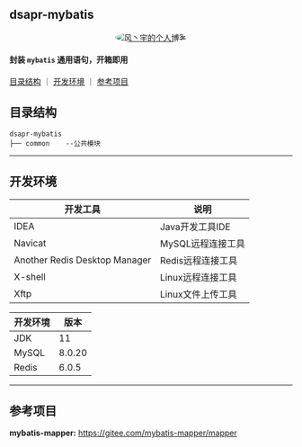 ## dsapr-mybatis

<p align=center>
  <a href="https://www.talkxj.com">
    <img src="https://static.talkxj.com/articles/4a8ca439f6a4cce8316f9a885c632cee.jpg" alt="风丶宇的个人博客" style="border-radius: 50%">
  </a>
</p>

#### 封装 `mybatis` 通用语句，开箱即用

[目录结构](#目录结构) ｜ [开发环境](#开发环境) ｜ [参考项目](#参考项目)

## 目录结构

```
dsapr-mybatis
├── common    --公共模块
```

--------------------------------
## 开发环境

|开发工具|说明|
|-|-|
|IDEA|Java开发工具IDE|
|Navicat|MySQL远程连接工具|
|Another Redis Desktop Manager|Redis远程连接工具|
|X-shell|Linux远程连接工具|
|Xftp|Linux文件上传工具|

|开发环境|版本|
|-|-|
|JDK|11|
|MySQL|8.0.20|
|Redis|6.0.5|

--------------------------------
## 参考项目
**mybatis-mapper:** https://gitee.com/mybatis-mapper/mapper